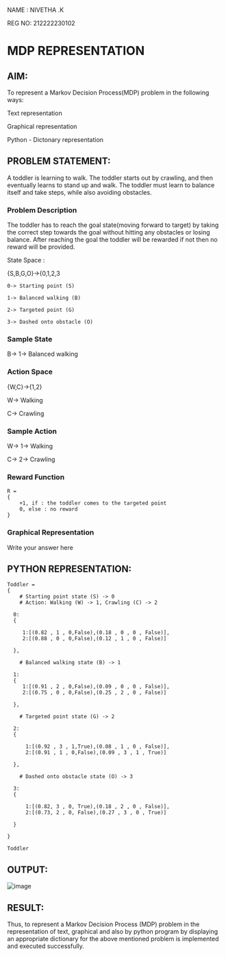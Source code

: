 NAME : NIVETHA .K

REG NO: 212222230102

# MDP REPRESENTATION

## AIM:
To represent a Markov Decision Process(MDP) problem in the following ways:

Text representation

Graphical representation

Python - Dictonary representation

## PROBLEM STATEMENT:

A toddler is learning to walk. The toddler starts out by crawling, and then eventually learns to stand up and walk. The toddler must learn to balance itself and take steps, while also avoiding obstacles.

### Problem Description
The toddler has to reach the goal state(moving forward to target) by taking the correct step towards the goal without hitting any obstacles or losing balance. After reaching the goal the toddler will be rewarded if not then no reward will be provided.

State Space :

{S,B,G,O}->{0,1,2,3
```
0-> Starting point (S)
  
1-> Balanced walking (B)
  
2-> Targeted point (G)

3-> Dashed onto obstacle (O)
```
### Sample State

B-> 1-> Balanced walking

### Action Space

{W,C}->{1,2}

W-> Walking

C-> Crawling

### Sample Action

W-> 1-> Walking

C-> 2-> Crawling

### Reward Function
```
R =
{
    +1, if : the toddler comes to the targeted point
    0, else : no reward
}
```

### Graphical Representation
Write your answer here

## PYTHON REPRESENTATION:

```
Toddler =
{ 
    # Starting point state (S) -> 0
    # Action: Walking (W) -> 1, Crawling (C) -> 2

  0:
  {

     1:[(0.82 , 1 , 0,False),(0.18 , 0 , 0 , False)],
     2:[(0.88 , 0 , 0,False),(0.12 , 1 , 0 , False)]

  },

    # Balanced walking state (B) -> 1

  1:
  {
     1:[(0.91 , 2 , 0,False),(0.09 , 0 , 0 , False)],
     2:[(0.75 , 0 , 0,False),(0.25 , 2 , 0 , False)]

  },

    # Targeted point state (G) -> 2

  2:
  {

      1:[(0.92 , 3 , 1,True),(0.08 , 1 , 0 , False)],
      2:[(0.91 , 1 , 0,False),(0.09 , 3 , 1 , True)]

  },

    # Dashed onto obstacle state (O) -> 3

  3:
  {

      1:[(0.82, 3 , 0, True),(0.18 , 2 , 0 , False)],
      2:[(0.73, 2 , 0, False),(0.27 , 3 , 0 , True)]

  }

}

Toddler
```

## OUTPUT:

![image](https://github.com/NivethaKumar30/mdp-representation/assets/119559844/157c30a4-976b-4472-b016-45c7b941ebbf)


## RESULT:

Thus, to represent a Markov Decision Process (MDP) problem in the representation of text, graphical and also by python program by displaying an appropriate dictionary for the above mentioned problem is implemented and executed successfully.

